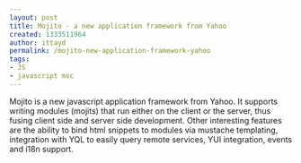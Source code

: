 ```yaml
---
layout: post
title: Mojito - a new application framework from Yahoo
created: 1333511964
author: ittayd
permalink: /mojito-new-application-framework-yahoo
tags:
- JS
- javascript mvc
---
```

<p>Mojito is a new javascript application framework from Yahoo. It supports writing modules (mojits)&nbsp;that run either on the client or the server, thus fusing client side and server side development. Other interesting features are the ability to bind html snippets to modules via mustache templating, integration with YQL to easily query remote services, YUI&nbsp;integration, events and i18n support. </p>
